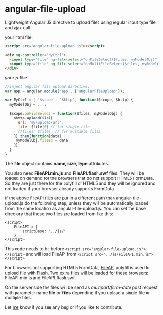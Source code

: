 angular-file-upload
===================

Lightweight Angular JS directive to upload files using regular input type file and ajax call.

your html file:
```html
<script src="angular-file-upload.js"></script>

<div ng-controller="MyCtrl">
  <input type="file" ng-file-select="onFileSelect($files, myModelObj)" >
  <input type="file" ng-file-select="onMultiFileSelect($files, myModelObj)" multiple>
</div>
```

your js file:
```js
//inject angular file upload directive.
var app = angular.module('app', ['angularFileUpload']);

var MyCtrl = [ '$scope', '$http', function($scope, $http) {
  myModelObj = ...;

  $scope.onFileSelect = function($files, myModelObj) {
    $http.uploadFile({
      url: 'my/upload/url',
      file: $file[0] // for single file
      //files: $files  // for multiple files
    }).then(function(data) {
     myModelObj.fileId = data;
    }); 
  }
}
```

The **file** object contains **name, size, type** attributes.

You also need **FileAPI.min.js** and **FileAPI.flash.swf** files. They will be loaded on demand for the browsers that do not support HTML5 FormData. 
So they are just there for the polyfill of HTML5 and they will be ignored and not loaded if your browser already supports FormData.

If the above FileAPI files are put in a different path than angular-file-upload.js do the following step, unless they will be automatically loaded from the same location as angular-file-upload.js.
You can set the base directory that these two files are loaded from like this:
```script
<script>
    FileAPI = {
        scriptBase: "../js/"
    }
</script>
```
This code needs to be before `<script src="angular-file-upload.js"></script>` and will load FileAPI from `<script src="../js/FileAPI.min.js"></script>`


For browsers not supporting HTML5 FormData, [FileAPI](https://github.com/mailru/FileAPI) polyfill is used to upload file with Flash. Two extra files will be loaded for these browsers: FileAPI.min.js and FileAPI.flash.swf.

On the server side the files will be send as *multipart/form-data* post request with parameter name **file** or **files** depending if you upload a single file or multiple files.


Let [me](mailto:danial.farid@gmail.com) know if you see any bug or if you like to contribute.
